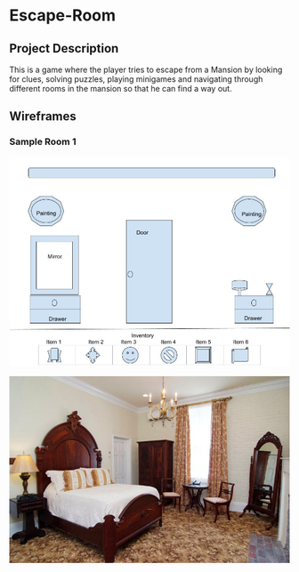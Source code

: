 # Escape-Room

## Project Description
This is a game where the player tries to escape from a Mansion by looking for clues, solving puzzles, playing minigames and navigating through different rooms in the mansion so that he can find a way out.

## Wireframes
### Sample Room 1
![](./wireframes/Sample_Wireframe_Room_1.jpg)

![](./wireframes/sample_room_1.jpg)

